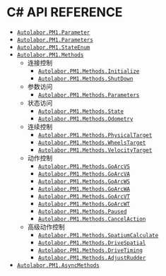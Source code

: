 # C# API REFERENCE

- [`Autolabor.PM1.Parameter`](Parameter)
- [`Autolabor.PM1.Parameters`](Parameters)
- [`Autolabor.PM1.StateEnum`](StateEnum)
- [`Autolabor.PM1.Methods`](Methods)
  - 连接控制
    - [`Autolabor.PM1.Methods.Initialize`](Methods/Initialize)
    - [`Autolabor.PM1.Methods.ShutDown`](Methods/ShutDown)
  - 参数访问
    - [`Autolabor.PM1.Methods.Parameters`](Methods/Parameters)
  - 状态访问
    - [`Autolabor.PM1.Methods.State`](Methods/State)
    - [`Autolabor.PM1.Methods.Odometry`](Methods/Odometry)
  - 连续控制
    - [`Autolabor.PM1.Methods.PhysicalTarget`](Methods/PhysicalTarget)
    - [`Autolabor.PM1.Methods.WheelsTarget`](Methods/WheelsTarget)
    - [`Autolabor.PM1.Methods.VelocityTarget`](Methods/VelocityTarget)
  - 动作控制
    - [`Autolabor.PM1.Methods.GoArcVS`](Methods/GoArcVS)
    - [`Autolabor.PM1.Methods.GoArcVA`](Methods/GoArcVA)
    - [`Autolabor.PM1.Methods.GoArcWS`](Methods/GoArcWS)
    - [`Autolabor.PM1.Methods.GoArcWA`](Methods/GoArcWA)
    - [`Autolabor.PM1.Methods.GoArcVT`](Methods/GoArcVT)
    - [`Autolabor.PM1.Methods.GoArcWT`](Methods/GoArcWT)
    - [`Autolabor.PM1.Methods.Paused`](Methods/Paused)
    - [`Autolabor.PM1.Methods.CancelAction`](Methods/CancelAction)
  - 高级动作控制
    - [`Autolabor.PM1.Methods.SpatiumCalculate`](Methods/SpatiumCalculate)
    - [`Autolabor.PM1.Methods.DriveSpatial`](Methods/DriveSpatial)
    - [`Autolabor.PM1.Methods.DriveTiming`](Methods/DriveTiming)
    - [`Autolabor.PM1.Methods.AdjustRudder`](Methods/AdjustRudder)
- [`Autolabor.PM1.AsyncMethods`](AsyncMethods)